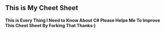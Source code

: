 ## This is My Cheet Sheet

#### This is Every   Thing I Need to Know About C# Please Helpe Me To Improve This Cheet Sheet By Forking That Thanks:)
 